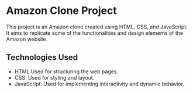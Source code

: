 # Amazon  Clone Project

This project is an Amazon clone created using HTML, CSS, and JavaScript. It aims to replicate some of the functionalities and design elements of the Amazon website.


## Technologies Used

- HTML:Used for structuring the web pages.
- CSS: Used for styling and layout.
- JavaScript: Used for implementing interactivity and dynamic behavior.
